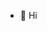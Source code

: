 - 👋 Hi

<!---
AverageProgrammingEnthusiast/AverageProgrammingEnthusiast is a ✨ special ✨ repository because its `README.md` (this file) appears on your GitHub profile.
You can click the Preview link to take a look at your changes.
--->
